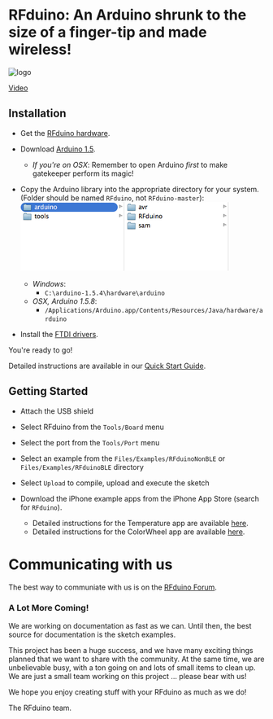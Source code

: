 # RFduino: An Arduino shrunk to the size of a finger-tip and made wireless!

![logo](https://raw.github.com/RFduino/RFduino/master/4up%20image.jpg)

[Video](http://www.youtube.com/watch?v=arWBdGwCJcM)  

## Installation

* Get the [RFduino hardware](http://RFduino.com).

* Download [Arduino 1.5](http://arduino.cc/en/Main/Software).
  * _If you're on OSX_: Remember to open Arduino _first_ to make gatekeeper perform its magic!

* Copy the Arduino library into the appropriate directory for your system. (Folder should be named ```RFduino```, not ```RFduino-master```):
  ![location](docs.png)
  * _Windows_:
    * ```C:\arduino-1.5.4\hardware\arduino```
  * _OSX, Arduino 1.5.8_:
    * ```/Applications/Arduino.app/Contents/Resources/Java/hardware/arduino```

* Install the [FTDI drivers](http://www.ftdichip.com/Drivers/VCP.htm).

You're ready to go!

Detailed instructions are available in our [Quick Start Guide](http://files.rfdigital.com/rfduino.quick.start.guide.pdf).

## Getting Started

* Attach the USB shield

* Select RFduino from the ```Tools/Board``` menu

* Select the port from the ```Tools/Port``` menu

* Select an example from the ```Files/Examples/RFduinoNonBLE``` or ```Files/Examples/RFduinoBLE``` directory

* Select ```Upload``` to compile, upload and execute the sketch

* Download the iPhone example apps from the iPhone App Store (search for ```RFduino```).
    * Detailed instructions for the Temperature app are available [here](http://files.rfdigital.com/rfduino.temperature.guide.pdf).
    * Detailed instructions for the ColorWheel app are available [here](http://files.rfdigital.com/rfduino.rgb.colorwheel.guide.pdf).

# Communicating with us

The best way to communiate with us is on the [RFduino Forum](http://forum.RFduino.com).

### A Lot More Coming!

We are working on documentation as fast as we can.  Until then, the best source for documentation is the sketch examples.

This project has been a huge success, and we have many exciting things planned that we want to share with the community.  At the same time, we are unbelievable busy, with a ton going on and lots of small items to clean up.  We are just a small team working on this project ... please bear with us!

We hope you enjoy creating stuff with your RFduino as much as we do!

The RFduino team.
